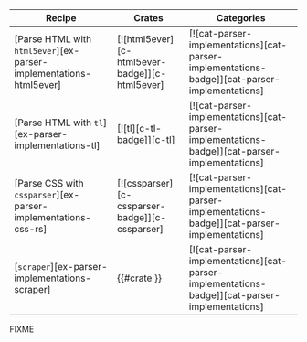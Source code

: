 | Recipe | Crates | Categories |
|--------|--------|------------|
| [Parse HTML with `html5ever`][ex-parser-implementations-html5ever] | [![html5ever][c-html5ever-badge]][c-html5ever] | [![cat-parser-implementations][cat-parser-implementations-badge]][cat-parser-implementations] |
| [Parse HTML with `tl`][ex-parser-implementations-tl] | [![tl][c-tl-badge]][c-tl] | [![cat-parser-implementations][cat-parser-implementations-badge]][cat-parser-implementations] |
| [Parse CSS with `cssparser`][ex-parser-implementations-css-rs] | [![cssparser][c-cssparser-badge]][c-cssparser] | [![cat-parser-implementations][cat-parser-implementations-badge]][cat-parser-implementations] |
| [`scraper`][ex-parser-implementations-scraper] | {{#crate }} | [![cat-parser-implementations][cat-parser-implementations-badge]][cat-parser-implementations] |

<div class="hidden">
FIXME
</div>
